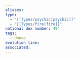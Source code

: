 ```yaml
---
aliases: 
type:
  - "[[Types/psychic|psychic]]"
  - "[[Types/fire|fire]]"
national dex number: 494
tags:
  - Unova
evolution line: 
associated:
---
```

